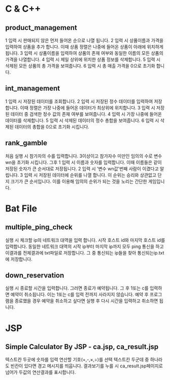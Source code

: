 # C & C++

## product_management
1 입력 시 판매되지 않은 먼저 들어온 순으로 나열 됩니다.
2 입력 시 상품이름과 가격을 입력하여 상품을 추가 합니다.
이때 상품 정렬은 나중에 들어온 상품이 아래에 위치하게 됩니다.
3 입력 시 상품이름을 입력하여 상품의 존재 여부와 동일한 이름의 모든 상품의 가격을 나열합니다.
4 입력 시 제일 상위에 위치한
상품 정보를 삭제합니다.
5 입력 시 삭제된 모든 상품의 총 가격을 보여줍니다.
6 입력 시 총 매출 가격을 0으로 초기화 합니다.   
  
## int_management
1 입력 시 저장된 데이터를 조회합니다.
2 입력 시 저장된 정수 데이터를 입력하여 저장합니다.
이때 정렬은 가장 나중에 들어온 데이터가 최상위에 위치합니다.
3 입력 시 저장된 데이터 중 검색한 정수 값의 존재 여부를 보여줍니다.
4 입력 시 가장 나중에 들어온 데이터를 삭제합니다.
5 입력 시 삭제된 데이터의 정수 총합을 보여줍니다.
6 입력 시 삭제된 데이터의 총합을 0으로 초기화 시킵니다.

## rank_gamble
처음 실행 시 참가자의 수를 입력합니다.
3이상이고 참가자수 미만인 임의의 수로 변수 wn을 초기화 시킵니다. 
그후 1 입력 시 이름과
숫자를 입력합니다.
이때 이름들은 같이 저장된 숫자가 큰 순서대로 저장됩니다.
2 입력 시 '변수 wn값'번째 사람이 이겼다고 알립니다.
3 입력 시 저장된 데이터에 순위를 나열 합니다.
이 순위는 승리와 상관없고 단지 크기가 큰 순서입니다. 
이를 이용해 임의의 순위가 되는 것을 노리는 간단한 게임입니다.


# Bat File

## multiple_ping_check
실행 시 체크할 ip의 네트워크 대역을 입력 합니다.
시작 호스트 id와 마지막 호스트 id를 입력합니다.
동일한 네트워크 대역의
시작 ip부터 마지막 ip까지
모두 ping 통신을 하고
이결과를 전체결과에
txt파일로 저장합니다.
그 중 통신되는 ip들을 찾아 통신되는ip.txt에 저장합니다.

## down_reservation
실행 시 종료할 시간을 입력합니다.
그러면 종료가 예약됩니다.
그 후 1또는 c를 입력하면
예약이 취소됩니다.
이는 1또는 c를 입력 전까지 사라지지 않습니다.
예약 후 프로그램을 종료했을 경우 예약을 취소하고 싶다면
실행 후 다시 시간을 입력하고
취소하면 됩니다.

# JSP

## Simple Calculator By JSP - ca.jsp, ca_result.jsp
텍스트칸 두곳에 숫자를 입력
연산할 기호(+,-,×,÷)를 선택
텍스트칸 두군데 중 하나라도
빈칸이 있다면 경고 메시지를
띄웁니다.
결과보기를 누를 시
ca_result.jsp페이지로 넘어가
두값의 연산결과를 표시합니다.
